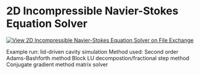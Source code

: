 # 2D Incompressible Navier-Stokes Equation Solver
[![View 2D Incompressible Navier-Stokes Equation Solver  on File Exchange](https://www.mathworks.com/matlabcentral/images/matlab-file-exchange.svg)](https://www.mathworks.com/matlabcentral/fileexchange/124175-2d-incompressible-navier-stokes-equation-solver)

Example run: lid-driven cavity simulation
Method used:
Second order Adams-Bashforth method
Block LU decompostion/fractional step method 
Conjugate gradient method matrix solver
